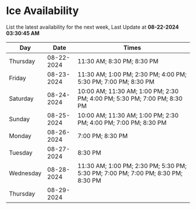 # Ice Availability

List the latest availability for the next week, Last Update at **08-22-2024 03:30:45 AM**

| Day         | Date        | Times       |
| ----------- | ----------- | ----------- |
|Thursday|08-22-2024|11:30 AM; 8:30 PM; 8:30 PM|
|Friday|08-23-2024|11:30 AM; 1:00 PM; 2:30 PM; 4:00 PM; 5:30 PM; 7:00 PM; 8:30 PM|
|Saturday|08-24-2024|10:00 AM; 11:30 AM; 1:00 PM; 2:30 PM; 4:00 PM; 5:30 PM; 7:00 PM; 8:30 PM|
|Sunday|08-25-2024|10:00 AM; 11:30 AM; 1:00 PM; 2:30 PM; 4:00 PM; 7:00 PM; 8:30 PM|
|Monday|08-26-2024|7:00 PM; 8:30 PM|
|Tuesday|08-27-2024|8:30 PM|
|Wednesday|08-28-2024|11:30 AM; 1:00 PM; 2:30 PM; 5:30 PM; 5:30 PM; 7:00 PM; 7:00 PM; 8:30 PM; 8:30 PM|
|Thursday|08-29-2024||
